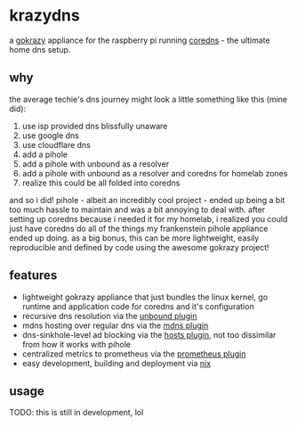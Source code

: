 # krazydns

a [gokrazy](https://gokrazy.org) appliance for the raspberry pi running [coredns](https://coredns.io/) - the ultimate home dns setup.

## why

the average techie's dns journey might look a little something like this (mine did):

1. use isp provided dns blissfully unaware
2. use google dns
3. use cloudflare dns
4. add a pihole
5. add a pihole with unbound as a resolver
6. add a pihole with unbound as a resolver and coredns for homelab zones
7. realize this could be all folded into coredns

and so i did! pihole - albeit an incredibly cool project - ended up being a bit too much hassle to maintain and was a bit annoying to deal with. after setting up coredns because i needed it for my homelab, i realized you could just have coredns do all of the things my frankenstein pihole appliance ended up doing. as a big bonus, this can be more lightweight, easily reproducible and defined by code using the awesome gokrazy project!

## features

- lightweight gokrazy appliance that just bundles the linux kernel, go runtime and application code for coredns and it's configuration
- recursive dns resolution via the [unbound plugin](https://coredns.io/explugins/unbound)
- mdns hosting over regular dns via the [mdns plugin](https://coredns.io/explugins/mnds)
- dns-sinkhole-level ad blocking via the [hosts plugin](https://coredns.io/plugins/hosts/), not too dissimilar from how it works with pihole
- centralized metrics to prometheus via the [prometheus plugin](https://coredns.io/plugins/metrics/)
- easy development, building and deployment via [nix](https://nixos.org)

## usage

TODO: this is still in development, lol